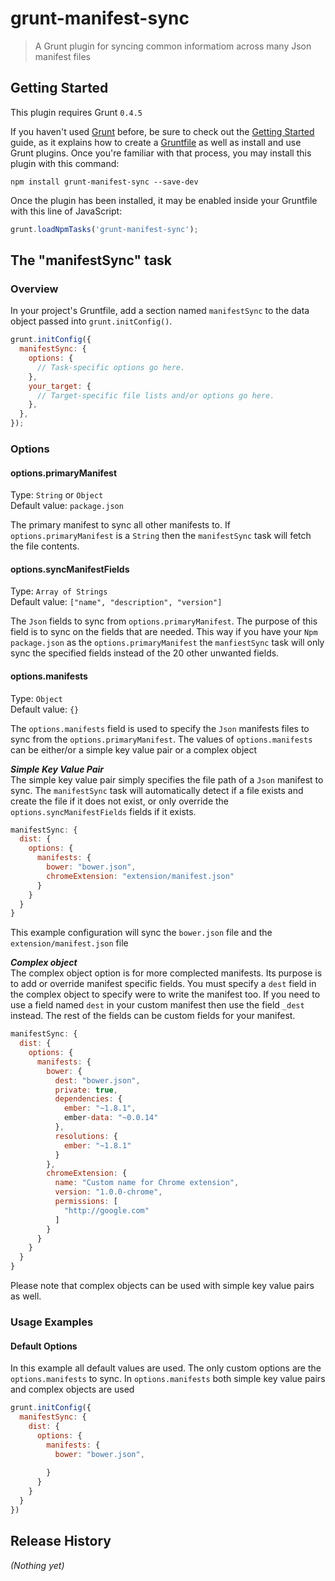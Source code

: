 # grunt-manifest-sync

> A Grunt plugin for syncing common informatiom across many Json manifest files

## Getting Started
This plugin requires Grunt `0.4.5`

If you haven't used [Grunt](http://gruntjs.com/) before, be sure to check out the [Getting Started](http://gruntjs.com/getting-started) guide, as it explains how to create a [Gruntfile](http://gruntjs.com/sample-gruntfile) as well as install and use Grunt plugins. Once you're familiar with that process, you may install this plugin with this command:

```shell
npm install grunt-manifest-sync --save-dev
```

Once the plugin has been installed, it may be enabled inside your Gruntfile with this line of JavaScript:

```js
grunt.loadNpmTasks('grunt-manifest-sync');
```

## The "manifestSync" task

### Overview
In your project's Gruntfile, add a section named `manifestSync` to the data object passed into `grunt.initConfig()`.

```js
grunt.initConfig({
  manifestSync: {
    options: {
      // Task-specific options go here.
    },
    your_target: {
      // Target-specific file lists and/or options go here.
    },
  },
});
```

### Options

#### options.primaryManifest
Type: `String` or `Object`  
Default value: `package.json`

The primary manifest to sync all other manifests to. If `options.primaryManifest` is a `String` then the `manifestSync` task will fetch the file contents.

#### options.syncManifestFields
Type: `Array of Strings`  
Default value: `["name", "description", "version"]`  

The `Json` fields to sync from `options.primaryManifest`. The purpose of this field is to sync on the fields that are needed. This way if you have your `Npm` `package.json` as the `options.primaryManifest` the `manfiestSync` task will only sync the specified fields instead of the 20 other unwanted fields.

#### options.manifests
Type: `Object`  
Default value: `{}`  

The `options.manifests` field is used to specify the `Json` manifests files to sync from the `options.primaryManifest`. The values of `options.manifests` can be either/or a simple key value pair or a complex object

***Simple Key Value Pair***  
The simple key value pair simply specifies the file path of a `Json` manifest to sync. The `manifestSync` task will automatically detect if a file exists and create the file if it does not exist, or only override the `options.syncManifestFields` fields if it exists.
```js
manifestSync: {
  dist: {
    options: {
      manifests: {
        bower: "bower.json",
        chromeExtension: "extension/manifest.json"
      }
    }
  }
}
```
This example configuration will sync the `bower.json` file and the `extension/manifest.json` file  

***Complex object***  
The complex object option is for more complected manifests. Its purpose is to add or override manifest specific fields. You must specify a `dest` field in the complex object to specify were to write the manifest too. If you need to use a field named `dest` in your custom manifest then use the field `_dest` instead. The rest of the fields can be custom fields for your manifest.
```js
manifestSync: {
  dist: {
    options: {
      manifests: {
        bower: {
          dest: "bower.json",
          private: true,
          dependencies: {
            ember: "~1.8.1",
            ember-data: "~0.0.14"
          },
          resolutions: {
            ember: "~1.8.1"
          }
        },
        chromeExtension: {
          name: "Custom name for Chrome extension",
          version: "1.0.0-chrome",
          permissions: [
            "http://google.com"
          ]
        }
      }
    }
  }
}
```
Please note that complex objects can be used with simple key value pairs as well.

### Usage Examples

#### Default Options
In this example all default values are used. The only custom options are the `options.manifests` to sync. In `options.manifests` both simple key value pairs and complex objects are used
```js
grunt.initConfig({
  manifestSync: {
    dist: {
      options: {
        manifests: {
          bower: "bower.json",
          
        }
      }
    }
  }
})
```
## Release History
_(Nothing yet)_
